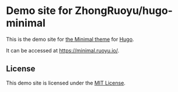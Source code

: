 # Demo site for ZhongRuoyu/hugo-minimal

This is the demo site for
[the Minimal theme](https://github.com/ZhongRuoyu/hugo-minimal) for
[Hugo](https://gohugo.io/).

It can be accessed at <https://minimal.ruoyu.io/>.

## License

This demo site is licensed under the [MIT License](LICENSE).
